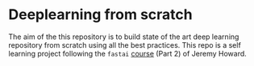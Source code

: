 # Deeplearning from scratch

The aim of the this repository is to build state of the art deep learning 
repository from scratch using all the best practices. This repo is a self learning project
following the `fastai` [course](https://course.fast.ai/) (Part 2) of Jeremy Howard.
